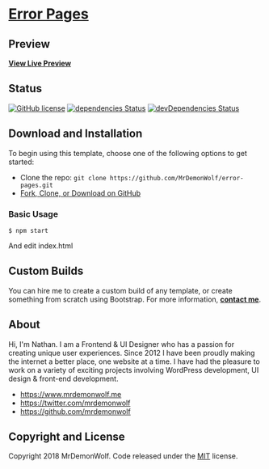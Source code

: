 # [Error Pages](https://github.com/MrDemonWolf/error-pages)

## Preview

**[View Live Preview](https://mrdemonwolf.github.io/error-pages)**

## Status

[![GitHub license](https://img.shields.io/badge/license-MIT-blue.svg)](https://raw.githubusercontent.com/MrDemonWolf/error-pagesr/master/LICENSE)
[![dependencies Status](https://david-dm.org/MrDemonWolf/error-pages/status.svg)](https://david-dm.org/MrDemonWolf/error-pages)
[![devDependencies Status](https://david-dm.org/MrDemonWolf/error-pages/dev-status.svg)](https://david-dm.org/MrDemonWolf/error-pages?type=dev)

## Download and Installation

To begin using this template, choose one of the following options to get started:
* Clone the repo: `git clone https://github.com/MrDemonWolf/error-pages.git`
* [Fork, Clone, or Download on GitHub](https://github.com/MrDemonWolf/error-pages)

### Basic Usage

```
$ npm start
```

And edit index.html

## Custom Builds

You can hire me to create a custom build of any template, or create something from scratch using Bootstrap. For more information,  **[contact me](https://www.mrdemonwolf.me/about)**.

## About

Hi, I'm Nathan. I am a Frontend & UI Designer who has a passion for creating unique user experiences. Since 2012 I have been proudly making the internet a better place, one website at a time. I have had the pleasure to work on a variety of exciting projects involving WordPress development, UI design & front-end development.

* https://www.mrdemonwolf.me
* https://twitter.com/mrdemonwolf
* https://github.com/mrdemonwolf

## Copyright and License

Copyright 2018 MrDemonWolf. Code released under the [MIT](https://github.com/MrDemonWolf/error-pages/blob/master/LICENSE.md) license.

